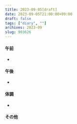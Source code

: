 ```yaml
---
title: 2023-09-05[draft]
date: 2023-09-05T21:00:00+09:00
draft: false
tags: ["diary", ""]
archives: 2023-09
slug: 903626
---
```

#### 午前
- 
#### 午後
- 
#### 体調
- 
#### その他